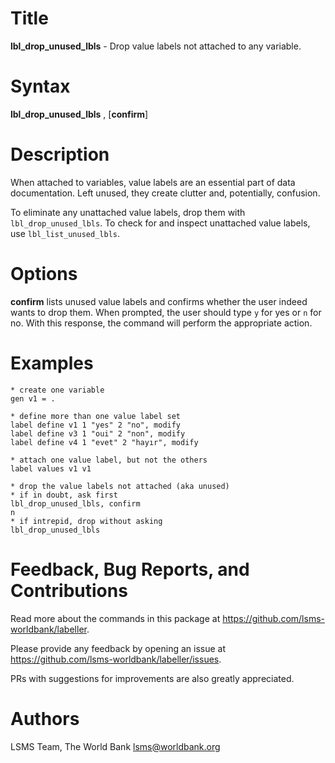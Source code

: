# Title

__lbl_drop_unused_lbls__ - Drop value labels not attached to any variable.

# Syntax

__lbl_drop_unused_lbls__ , [__**c**onfirm__]

# Description

When attached to variables, value labels are an essential part of data documentation. Left unused, they create clutter and, potentially, confusion.

To eliminate any unattached value labels, drop them with `lbl_drop_unused_lbls`. To check for and inspect unattached value labels, use `lbl_list_unused_lbls`.

# Options

__**c**onfirm__ lists unused value labels and confirms whether the user indeed wants to drop them. When prompted, the user should type `y` for yes or `n` for no. With this response, the command will perform the appropriate action.

# Examples

```
* create one variable
gen v1 = .

* define more than one value label set
label define v1 1 "yes" 2 "no", modify
label define v3 1 "oui" 2 "non", modify
label define v4 1 "evet" 2 "hayır", modify

* attach one value label, but not the others
label values v1 v1

* drop the value labels not attached (aka unused)
* if in doubt, ask first
lbl_drop_unused_lbls, confirm
n
* if intrepid, drop without asking
lbl_drop_unused_lbls
```

# Feedback, Bug Reports, and Contributions

Read more about the commands in this package at https://github.com/lsms-worldbank/labeller.

Please provide any feedback by opening an issue at https://github.com/lsms-worldbank/labeller/issues.

PRs with suggestions for improvements are also greatly appreciated.

# Authors

LSMS Team, The World Bank lsms@worldbank.org
